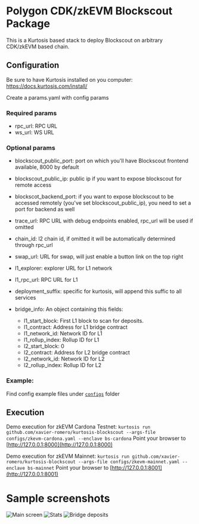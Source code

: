 # Polygon CDK/zkEVM Blockscout Package
This is a Kurtosis based stack to deploy Blockscout on arbitrary CDK/zkEVM based chain.

## Configuration
Be sure to have Kurtosis installed on you computer: https://docs.kurtosis.com/install/


Create a params.yaml with config params
### Required params
- rpc_url: RPC URL
- ws_url: WS URL

### Optional params
- blockscout_public_port: port on which you'll have Blockscout frontend available, 8000 by default
- blockscout_public_ip: public ip if you want to expose blockscout for remote access
- blockscot_backend_port: if you want to expose blockscout to be accessed remotely (you've set blockscout_public_ip), you need to set a port for backend as well

- trace_url: RPC URL with debug endpoints enabled, rpc_url will be used if omitted
- chain_id: l2 chain id, if omitted it will be automatically determined through rpc_url
- swap_url: URL for swap, will just enable a button link on the top right
- l1_explorer: explorer URL for L1 network
- l1_rpc_url: RPC URL for L1
- deployment_suffix: specific for kurtosis, will append this suffic to all services
- bridge_info: An object containing this fields:
    - l1_start_block: First L1 block to scan for deposits.
    - l1_contract: Address for L1 bridge contract
    - l1_network_id: Network ID for L1
    - l1_rollup_index: Rollup ID for L1
    - l2_start_block: 0
    - l2_contract: Address for L2 bridge contract
    - l2_network_id: Network ID for L2
    - l2_rollup_index: Rollup ID for L2

### Example:
Find config example files under [```configs```](configs) folder

## Execution
Demo execution for zkEVM Cardona Testnet:
```kurtosis run github.com/xavier-romero/kurtosis-blockscout --args-file configs/zkevm-cardona.yaml --enclave bs-cardona```
Point your browser to [http://127.0.0.1:8000](http://127.0.0.1:8000)

Demo execution for zkEVM Mainnet:
```kurtosis run github.com/xavier-romero/kurtosis-blockscout --args-file configs/zkevm-mainnet.yaml --enclave bs-mainnet```
Point your browser to [http://127.0.0.1:8001](http://127.0.0.1:8001)


# Sample screenshots

![Main screen](files/sample-main.png)
![Stats](files/sample-stats.png)
![Bridge deposits](files/sample-bridge.png)
